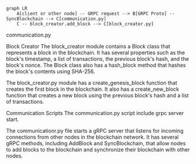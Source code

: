 ```mermaid
graph LR
    A[client or other node] -- GRPC request --> B[GRPC Proto] -- SyncBlockchain --> C[communication.py]
    C -- block_creator.add_block --> C[block_creator.py]
```

communication.py

Block Creator
The block_creator module contains a Block class that represents a block in the blockchain. It has several properties such as the block's timestamp, a list of transactions, the previous block's hash, and the block's nonce. The Block class also has a hash_block method that hashes the block's contents using SHA-256.

The block_creator.py module has a create_genesis_block function that creates the first block in the blockchain. It also has a create_new_block function that creates a new block using the previous block's hash and a list of transactions.

Communication Scripts
The communication.py script include grpc server start.

The communicationr.py file starts a gRPC server that listens for incoming connections from other nodes in the blockchain network. It has several gRPC methods, including AddBlock and SyncBlockchain, that allow nodes to add blocks to the blockchain and synchronize their blockchain with other nodes.
